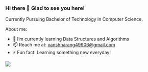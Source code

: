 ### Hi there 👋 Glad to see you here!

Currently Pursuing Bachelor of Technology in Computer Science.

About me:

- 🌱 I’m currently learning Data Structures and Algorithms
- 📫 Reach me at: vanshnarang49906@gmail.com
- ⚡ Fun fact: Learning something new everyday! 

![](https://komarev.com/ghpvc/?username=Vansh-Narang&label=PROFILE+VIEWS)
<!-- [![Top Langs](https://github-readme-stats.vercel.app/api/top-langs/?username=Vansh-Narang)](https://github.com/anuraghazra/github-readme-stats) -->
<!-- ![Top Langs](https://github-readme-stats.vercel.app/api/top-langs/?username=Vansh-Narang&theme=tokyonight) -->

